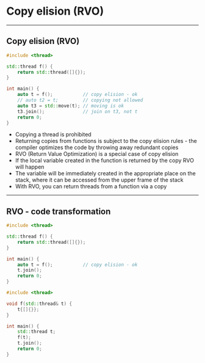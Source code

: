 <!-- .slide: data-background="#111111" -->

# Copy elision (RVO)

___
<!-- .slide: style="font-size: 0.8em" -->

## Copy elision (RVO)

```cpp
#include <thread>

std::thread f() {
    return std::thread([]{});
}

int main() {
    auto t = f();           // copy elision - ok
    // auto t2 = t;         // copying not allowed
    auto t3 = std::move(t); // moving is ok
    t3.join();              // join on t3, not t
    return 0;
}
```

* <!-- .element: class="fragment fade-in" --> Copying a thread is prohibited
* <!-- .element: class="fragment fade-in" --> Returning copies from functions is subject to the copy elision rules - the compiler optimizes the code by throwing away redundant copies
* <!-- .element: class="fragment fade-in" --> RVO (Return Value Optimization) is a special case of copy elision
* <!-- .element: class="fragment fade-in" --> If the local variable created in the function is returned by the copy RVO will happen
* <!-- .element: class="fragment fade-in" --> The variable will be immediately created in the appropriate place on the stack, where it can be accessed from the upper frame of the stack
* <!-- .element: class="fragment fade-in" --> With RVO, you can return threads from a function via a copy

___
<!-- .slide: style="font-size: 0.8em" -->

## RVO - code transformation

```cpp
#include <thread>

std::thread f() {
    return std::thread([]{});
}

int main() {
    auto t = f();           // copy elision - ok
    t.join();
    return 0;
}
```

```cpp
#include <thread>

void f(std::thread& t) {
    t{[]{}};
}

int main() {
    std::thread t;
    f(t);
    t.join();
    return 0;
}
```
<!-- .element: class="fragment fade-in" -->
